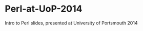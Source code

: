 Perl-at-UoP-2014
================

Intro to Perl slides, presented at University of Portsmouth 2014

